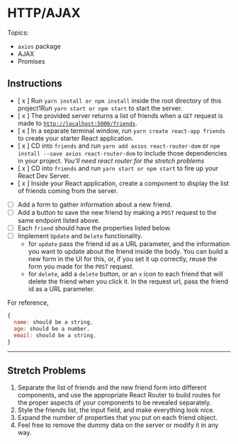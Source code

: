 # HTTP/AJAX

Topics:

* `axios` package
* AJAX
* Promises

## Instructions

* [ x ]  Run `yarn install or npm install` inside the root directory of this project1Run `yarn start or npm start` to start the server.
* [ x ]  The provided server returns a list of friends when a `GET` request is made to [`http://localhost:5000/friends`](http://localhost:5000/friends).
* [ x ]  In a separate terminal window, run `yarn create react-app friends` to create your starter React application.
* [ x ]  CD into `friends` and run `yarn add axios react-router-dom` or `npm install --save axios react-router-dom` to include those dependencies in your project. _You'll need react router for the stretch problems_
* [ x ]  CD into `friends` and run `yarn start or npm start` to fire up your React Dev Server.
* [ x ]  Inside your React application, create a component to display the list of friends coming from the server.
* [ ]  Add a form to gather information about a new friend.
* [ ]  Add a button to save the new friend by making a `POST` request to the same endpoint listed above.
* [ ]  Each `friend` should have the properties listed below.
* [ ]  Implement `Update` and `Delete` functionality.
    * for `update` pass the friend id as a URL parameter, and the information you want to update about the friend inside the body. You can build a new form in the UI for this, or, if you set it up correctly, reuse the form you made for the `POST` request.
    * for `delete`, add a `delete` button, or an `x` icon to each friend that will delete the friend when you click it. In the request url, pass the friend id as a URL parameter.

For reference, 
```js
{
  name: should be a string,
  age: should be a number,
  email: should be a string,
}
```

---

## Stretch Problems

1.  Separate the list of friends and the new friend form into different components, and use the appropriate React Router to build routes for the proper aspects of your components to be revealed separately.
1.  Style the friends list, the input field, and make everything look nice.
1.  Expand the number of properties that you put on each friend object.
1.  Feel free to remove the dummy data on the server or modify it in any way.
